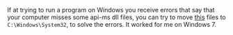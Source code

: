 If at trying to run a program on Windows you receive errors that say that your computer misses some api-ms dll files, you can try to move [this](https://github.com/1RaY-1/win-fix-missing-dll-errors/tree/main/dlls) files to `C:\Windows\System32`, to solve the errors. It worked for me on Windows 7.
